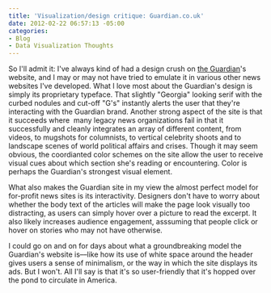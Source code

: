 ```yaml
---
title: 'Visualization/design critique: Guardian.co.uk'
date: 2012-02-22 06:57:13 -05:00
categories:
- Blog
- Data Visualization Thoughts
---
```


<p>So I'll admit it: I've always kind of had a design crush on <a href="http://www.guardiannews.com/">the Guardian</a>'s website, and I may or may not have tried to emulate it in various other news websites I've developed. What I love most about the Guardian's design is simply its proprietary typeface. That slightly "Georgia" looking serif with the curbed nodules and cut-off "G's" instantly alerts the user that they're interacting with the Guardian brand. Another strong aspect of the site is that it succeeds where  many legacy news organizations fail in that it successfully and cleanly integrates an array of different content, from videos, to mugshots for columnists, to vertical celebrity shoots and to landscape scenes of world political affairs and crises. Though it may seem obvious, the coordianted color schemes on the site allow the user to receive visual cues about which section she's reading or encountering. Color is perhaps the Guardian's strongest visual element.</p>
<p>What also makes the Guardian site in my view the almost perfect model for for-profit news sites is its interactivity. Designers don't have to worry about whether the body text of the articles will make the page look visually too distracting, as users can simply hover over a picture to read the excerpt. It also likely increases audience engagement, asssuming that people click or hover on stories who may not have otherwise.</p>
<p>I could go on and on for days about what a groundbreaking model the Guardian's website is––like how its use of white space around the header gives users a sense of minimalism, or the way in which the site displays its ads. But I won't. All I'll say is that it's so user-friendly that it's hopped over the pond to circulate in America.</p>
